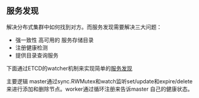 ## 服务发现

解决分布式集群中如何找到对方。而服务发现需要解决三大问题：

* 强一致性 高可用的 服务存储目录
* 注册健康检测
* 提供目录查询服务

下面通过ETCD的watcher机制来实现简单的[服务发现](https://github.com/Fedomn/go-knowledge/blob/master/test/etcd/service_discovery/master.go)

主要逻辑 master通过sync.RWMutex和watch监听set/update和expire/delete 来进行添加和删除节点。worker通过循环注册来告诉master 自己的健康状态。
